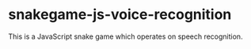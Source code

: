 # snakegame-js-voice-recognition
This is a JavaScript snake game which operates on speech recognition.
